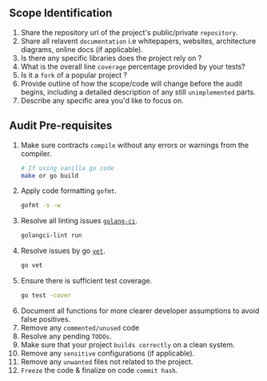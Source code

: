 ## Scope Identification
1. Share the repository url of the project's public/private `repository`.
2. Share all relavent `documentation` i.e whitepapers, websites, architecture diagrams, online docs (if applicable).
4. Is there any specific libraries does the project rely on ?
5.  What is the overall line `coverage` percentage provided by your tests?
6.  Is it a `fork` of a popular project ?
7.  Provide outline of how the scope/code will change before the audit begins, including a detailed description of any still `unimplemented` parts.
8.  Describe any specific area you'd like to focus on.

## Audit Pre-requisites
1. Make sure contracts `compile` without any errors or warnings from the compiler.
   ```sh
   # If using vanilla go code
   make or go build
   ```
2. Apply code formatting `gofmt`.
   ```sh
   gofmt -s -w
   ```
3. Resolve all linting issues [`golang-ci`](https://github.com/golangci/golangci-lint).
   ```sh
   golangci-lint run
   ```
4. Resolve issues by go [`vet`](https://pkg.go.dev/cmd/vet).
   ```sh
   go vet
   ```
5. Ensure there is sufficient test coverage.
   ```sh
   go test -cover
   ```
6. Document all functions for more clearer developer assumptions to avoid false positives.
7.  Remove any `commented/unused` code
8.  Resolve any pending `TODOs`.
9.  Make sure that your project `builds correctly` on a clean system.
10. Remove any `sensitive` configurations (if applicable).
11. Remove any `unwanted` files not related to the project.
12. `Freeze` the code & finalize on code `commit hash`.
